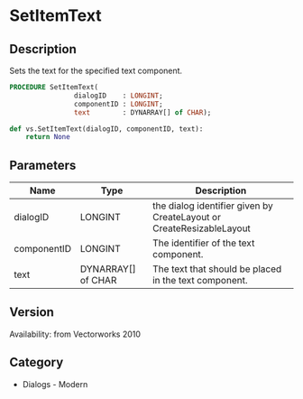 # SetItemText

## Description
Sets the text for the specified text component.

```pascal
PROCEDURE SetItemText(
				dialogID    : LONGINT;
				componentID : LONGINT;
				text        : DYNARRAY[] of CHAR);
```

```python
def vs.SetItemText(dialogID, componentID, text):
    return None
```

## Parameters
|Name|Type|Description|
|---|---|---|
|dialogID|LONGINT|the dialog identifier given by CreateLayout or CreateResizableLayout|
|componentID|LONGINT|The identifier of the text component.|
|text|DYNARRAY[] of CHAR|The text that should be placed in the text component.|

## Version
Availability: from Vectorworks 2010

## Category
* Dialogs - Modern

